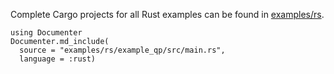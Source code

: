 Complete Cargo projects for all Rust examples can be found in [examples/rs](https://github.com/oxfordcontrol/ClarabelDocs/tree/main/examples/rs).

````@eval
using Documenter
Documenter.md_include(
  source = "examples/rs/example_qp/src/main.rs",
  language = :rust)
````
